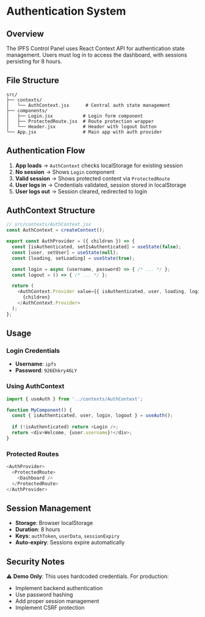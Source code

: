 # Authentication System

## Overview

The IPFS Control Panel uses React Context API for authentication state management. Users must log in to access the dashboard, with sessions persisting for 8 hours.

## File Structure

```
src/
├── contexts/
│   └── AuthContext.jsx      # Central auth state management
├── components/
│   ├── Login.jsx           # Login form component
│   ├── ProtectedRoute.jsx  # Route protection wrapper
│   └── Header.jsx          # Header with logout button
└── App.jsx                 # Main app with auth provider
```

## Authentication Flow

1. **App loads** → `AuthContext` checks localStorage for existing session
2. **No session** → Shows `Login` component
3. **Valid session** → Shows protected content via `ProtectedRoute`
4. **User logs in** → Credentials validated, session stored in localStorage
5. **User logs out** → Session cleared, redirected to login

## AuthContext Structure

```javascript
// src/contexts/AuthContext.jsx
const AuthContext = createContext();

export const AuthProvider = ({ children }) => {
  const [isAuthenticated, setIsAuthenticated] = useState(false);
  const [user, setUser] = useState(null);
  const [loading, setLoading] = useState(true);

  const login = async (username, password) => { /* ... */ };
  const logout = () => { /* ... */ };

  return (
    <AuthContext.Provider value={{ isAuthenticated, user, loading, login, logout }}>
      {children}
    </AuthContext.Provider>
  );
};
```

## Usage

### Login Credentials
- **Username**: `ipfs`
- **Password**: `926Ehkry46LY`

### Using AuthContext
```javascript
import { useAuth } from '../contexts/AuthContext';

function MyComponent() {
  const { isAuthenticated, user, login, logout } = useAuth();
  
  if (!isAuthenticated) return <Login />;
  return <div>Welcome, {user.username}!</div>;
}
```

### Protected Routes
```javascript
<AuthProvider>
  <ProtectedRoute>
    <Dashboard />
  </ProtectedRoute>
</AuthProvider>
```

## Session Management

- **Storage**: Browser localStorage
- **Duration**: 8 hours
- **Keys**: `authToken`, `userData`, `sessionExpiry`
- **Auto-expiry**: Sessions expire automatically

## Security Notes

⚠️ **Demo Only**: This uses hardcoded credentials. For production:
- Implement backend authentication
- Use password hashing
- Add proper session management
- Implement CSRF protection
